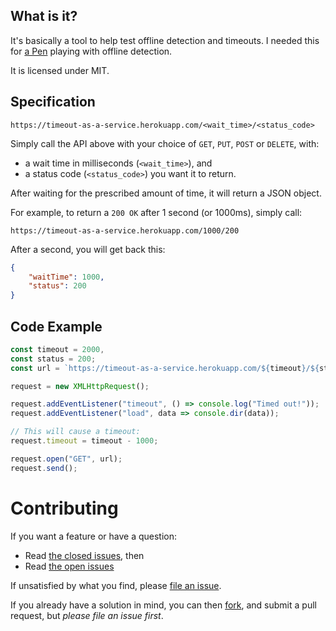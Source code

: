 ## What is it?

It's basically a tool to help test offline detection and timeouts. I needed this for [a Pen](https://codepen.io/msanford/pen/GmGgBx) playing with offline detection.

It is licensed under MIT.

## Specification

```
https://timeout-as-a-service.herokuapp.com/<wait_time>/<status_code>
```

Simply call the API above with your choice of `GET`, `PUT`, `POST` or `DELETE`, with:
- a wait time in milliseconds (`<wait_time>`), and
- a status code (`<status_code>`) you want it to return.

After waiting for the prescribed amount of time, it will return a JSON object.

For example, to return a `200 OK` after 1 second (or 1000ms), simply call:

```
https://timeout-as-a-service.herokuapp.com/1000/200
```

After a second, you will get back this:

```json
{
    "waitTime": 1000,
    "status": 200
}
```

## Code Example

```javascript
const timeout = 2000,
const status = 200;
const url = `https://timeout-as-a-service.herokuapp.com/${timeout}/${status}`;

request = new XMLHttpRequest();

request.addEventListener("timeout", () => console.log("Timed out!"));
request.addEventListener("load", data => console.dir(data));

// This will cause a timeout:
request.timeout = timeout - 1000;

request.open("GET", url);
request.send();
```

# Contributing

If you want a feature or have a question:
- Read [the closed issues](https://github.com/michaelsanford/timeout-as-a-service/issues?q=is%3Aissue+is%3Aclosed), then
- Read [the open issues](https://github.com/michaelsanford/timeout-as-a-service/issues/)

If unsatisfied by what you find, please [file an issue](https://github.com/michaelsanford/timeout-as-a-service/issues/new).

If you already have a solution in mind, you can then [fork](https://github.com/michaelsanford/timeout-as-a-service#fork-destination-box),  and submit a pull request, but *please file an issue first*.
